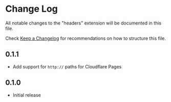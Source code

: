 # Change Log

All notable changes to the "headers" extension will be documented in this file.

Check [Keep a Changelog](http://keepachangelog.com/) for recommendations on how to structure this file.

## 0.1.1

- Add support for `http://` paths for Cloudflare Pages

## 0.1.0

- Initial release
